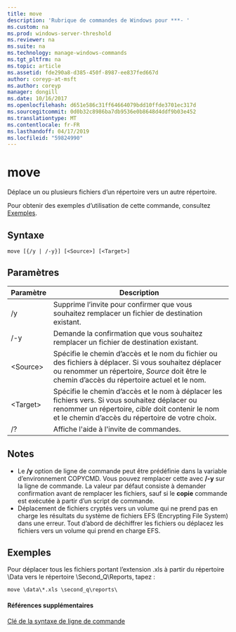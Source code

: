 ```yaml
---
title: move
description: 'Rubrique de commandes de Windows pour ***- '
ms.custom: na
ms.prod: windows-server-threshold
ms.reviewer: na
ms.suite: na
ms.technology: manage-windows-commands
ms.tgt_pltfrm: na
ms.topic: article
ms.assetid: fde290a8-d385-450f-8987-ee837fed667d
author: coreyp-at-msft
ms.author: coreyp
manager: dongill
ms.date: 10/16/2017
ms.openlocfilehash: d651e586c31ff64664079bdd10ffde3701ec317d
ms.sourcegitcommit: 0d0b32c8986ba7db9536e0b8648d4ddf9b03e452
ms.translationtype: MT
ms.contentlocale: fr-FR
ms.lasthandoff: 04/17/2019
ms.locfileid: "59824990"
---
```

# <a name="move"></a>move



Déplace un ou plusieurs fichiers d’un répertoire vers un autre répertoire.

Pour obtenir des exemples d’utilisation de cette commande, consultez [Exemples](#BKMK_examples).

## <a name="syntax"></a>Syntaxe

```
move [{/y | /-y}] [<Source>] [<Target>]
```

## <a name="parameters"></a>Paramètres

|Paramètre|Description|
|---------|-----------|
|/y|Supprime l’invite pour confirmer que vous souhaitez remplacer un fichier de destination existant.|
|/-y|Demande la confirmation que vous souhaitez remplacer un fichier de destination existant.|
|\<Source>|Spécifie le chemin d’accès et le nom du fichier ou des fichiers à déplacer. Si vous souhaitez déplacer ou renommer un répertoire, *Source* doit être le chemin d’accès du répertoire actuel et le nom.|
|\<Target>|Spécifie le chemin d’accès et le nom à déplacer les fichiers vers. Si vous souhaitez déplacer ou renommer un répertoire, *cible* doit contenir le nom et le chemin d’accès du répertoire de votre choix.|
|/?|Affiche l'aide à l'invite de commandes.|

## <a name="remarks"></a>Notes

-   Le **/y** option de ligne de commande peut être prédéfinie dans la variable d’environnement COPYCMD. Vous pouvez remplacer cette avec **/-y** sur la ligne de commande. La valeur par défaut consiste à demander confirmation avant de remplacer les fichiers, sauf si le **copie** commande est exécutée à partir d’un script de commande.
-   Déplacement de fichiers cryptés vers un volume qui ne prend pas en charge les résultats du système de fichiers EFS (Encrypting File System) dans une erreur. Tout d’abord de déchiffrer les fichiers ou déplacez les fichiers vers un volume qui prend en charge EFS.

## <a name="BKMK_examples"></a>Exemples

Pour déplacer tous les fichiers portant l’extension .xls à partir du répertoire \Data vers le répertoire \Second_Q\Reports, tapez :
```
move \data\*.xls \second_q\reports\ 
```

#### <a name="additional-references"></a>Références supplémentaires

[Clé de la syntaxe de ligne de commande](command-line-syntax-key.md)
